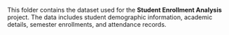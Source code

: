 This folder contains the dataset used for the **Student Enrollment Analysis** project. The data includes student demographic information, academic details, semester enrollments, and attendance records.  
